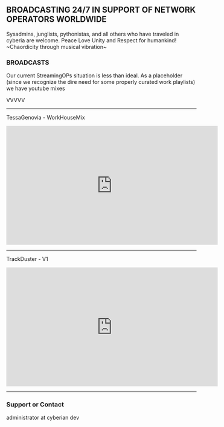 ## BROADCASTING 24/7 IN SUPPORT OF NETWORK OPERATORS WORLDWIDE
Sysadmins, junglists, pythonistas, and all others who have traveled in cyberia are welcome. 
Peace Love Unity and Respect for humankind! ~Chaordicity through musical vibration~

<div>
  
###  BROADCASTS  ###
<p>
  Our current StreamingOPs situation is less than ideal. As a placeholder (since we recognize the dire need for some properly curated work playlists) we have youtube mixes 
</p>
VVVVV
  
****
  
<p>

<div>
  
<p>
  
TessaGenovia - WorkHouseMix
<iframe width="560" height="315" src="https://www.youtube-nocookie.com/embed/videoseries?list=PLgYswliZ9CRQOHiKFkAFhqXaphUkFbR85" title="YouTube video player" frameborder="0" allow="accelerometer; autoplay; clipboard-write; encrypted-media; gyroscope; picture-in-picture" allowfullscreen></iframe>

****
  
<p>
  
<div>
 
<p>
    
  TrackDuster - V1
<iframe width="560" height="315" src="https://www.youtube-nocookie.com/embed/videoseries?list=PLwajOq84hPjhZaaRifxPeszixvEGO-RMP" title="YouTube video player" frameborder="0" allow="accelerometer; autoplay; clipboard-write; encrypted-media; gyroscope; picture-in-picture" allowfullscreen></iframe>

****
    
<p>
    
<div>
    
### Support or Contact
administrator at cyberian dev
